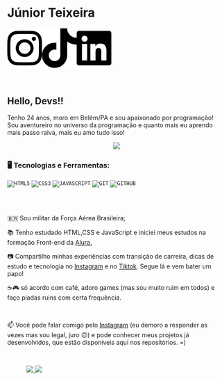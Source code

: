  <div dsplay="inline-block">
 
 <h1 align="left">Júnior Teixeira</h1>
 <a href="https://www.instagram.com/_jrteixeira/">
    <img align="left" width="80px" src="./instagram.svg" alt="instagram" style="vertical-align:top;">
  </a> 
  <a href="https://tiktok.com/jrtx17">
    <img align="left" width="80px" src="./tiktok.svg" alt="twitter" style="vertical-align:top;">
  </a>
  <a href="https://www.linkedin.com/in/juniorteixeira1">
    <img width="80px" src="./linkedin.svg" alt="linkedin" style="vertical-align:top;">
  </a>
</div>


</br>
</br>

## Hello, Devs!!

Tenho 24 anos, moro em Belém/PA e sou apaixonado por programação! Sou aventureiro no universo da programação e quanto mais eu aprendo mais passo raiva, mais eu amo tudo isso!  

<p align="center">
  <img src="https://super.abril.com.br/wp-content/uploads/2016/09/super_imggato_digitando_0.gif" width="350">
</p>

### 🖥️ Tecnologias e Ferramentas:
<code><img width="40px" src="https://cdn.jsdelivr.net/gh/devicons/devicon/icons/html5/html5-original-wordmark.svg" title = "HTML5"/></code>
<code><img width="40px" src="https://cdn.jsdelivr.net/gh/devicons/devicon/icons/css3/css3-original-wordmark.svg" title = "CSS3"/></code>
<code><img width="40px" src="https://cdn.jsdelivr.net/gh/devicons/devicon/icons/javascript/javascript-original.svg" title = "JAVASCRIPT"/></code>
<code><img width="40px" src="https://cdn.jsdelivr.net/gh/devicons/devicon/icons/git/git-original.svg" title = "GIT"/></code>
<code><img width="40px" src="https://cdn.jsdelivr.net/gh/devicons/devicon/icons/github/github-original.svg" title = "GITHUB"/></code>


</br>
</br>
<div display="inline-block">
 <p align="left">🇧🇷 Sou militar da Força Aérea Brasileira</a>;</p>
 <p align="left">📚 Tenho estudado HTML,CSS e JavaScript e iniciei meus estudos na formação Front-end da <a href="https://www.alura.com.br/">Alura.</a></p>
 <p align="left">📷 Compartilho minhas experiências com transição de carreira, dicas de estudo e tecnologia no <a href="https://www.instagram.com/_jrteixeira_">Instagram</a> e no <a href="https://tiktok.com/jrtx17">Tiktok</a>. Segue lá e vem bater um papo!</p>
 <p align="left">☕🎮 só acordo com café, adoro games (mas sou muito ruim em todos) e faço piadas ruins com certa frequência.</p>
</div>


</br>

📫 Você pode falar comigo pelo [Instagram](https://www.instagram.com/_jrteixeira) (eu demoro a responder as vezes mas sou legal, juro 🙃) e pode conhecer meus projetos já desenvolvidos, que estão disponíveis aqui nos repositórios. =)


</br>

<a href="https://www.instagram.com/_jrteixeira_" target="_blank"><img align="left" alt="Instagram" width="22px" src="https://github.com/Aakarsh-B/trying-repos/blob/master/insta.svg" />
<a href="https://www.linkedin.com/in/juniorteixeira1" target="_blank"><img align="left" alt="LinkedIn" width="22px" src="https://github.com/Aakarsh-B/trying-repos/blob/master/linkedin.svg" />


<p align-items="center">
<a href="https://github.com/Jrteixeira1">
  <img height="180em" src="https://github-readme-stats-eight-theta.vercel.app/api?username=Jrteixeira1&show_icons=true&theme=algolia&include_all_commits=true&count_private=true"/>
  <img height="180em" src="https://github-readme-stats-eight-theta.vercel.app/api/top-langs/?username=Jrteixeira1&layout=compact&langs_count=8&theme=algolia"/>
</a>
</p>
